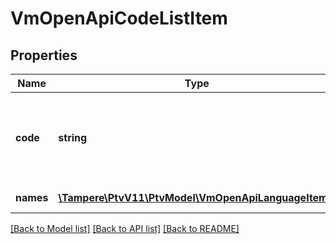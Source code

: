 # VmOpenApiCodeListItem

## Properties
Name | Type | Description | Notes
------------ | ------------- | ------------- | -------------
**code** | **string** | Localized value corresponding to the Language property value. | [optional] 
**names** | [**\Tampere\PtvV11\PtvModel\VmOpenApiLanguageItem[]**](VmOpenApiLanguageItem.md) | Localized list of names. | [optional] 

[[Back to Model list]](../../README.md#documentation-for-models) [[Back to API list]](../../README.md#documentation-for-api-endpoints) [[Back to README]](../../README.md)

